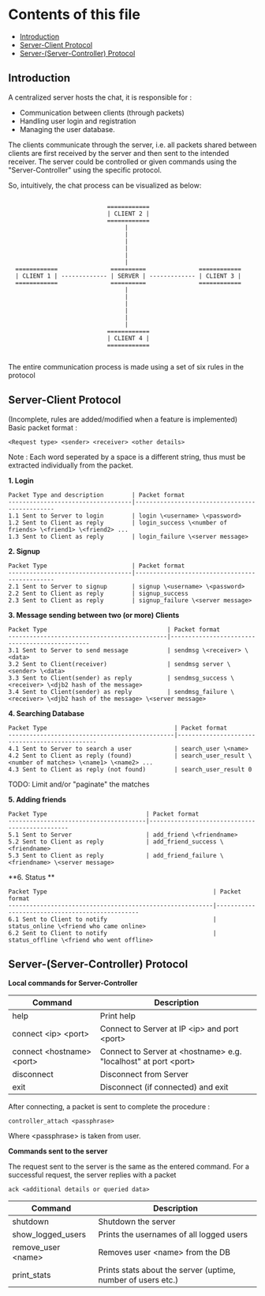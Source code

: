 Contents of this file
======================

* [Introduction](#introduction)
* [Server-Client Protocol](#server-client-protocol)
* [Server-(Server-Controller) Protocol](#server-server-controller-protocol)

Introduction
-------------

A centralized server hosts the chat, it is responsible for :
* Communication between clients (through packets)
* Handling user login and registration
* Managing the user database.

The clients communicate through the server, i.e. all packets
shared between clients are first received by the server and
then sent to the intended receiver.
The server could be controlled or given commands using the "Server-Controller" using the specific protocol.

So, intuitively, the chat process can be visualized as below:

```

                            ============
                            | CLIENT 2 |
                            ============
                                 |
                                 |
                                 |
                                 |
                                 |
                                 |
  ============               ==========               ============
  | CLIENT 1 | ------------- | SERVER | ------------- | CLIENT 3 |
  ============               ==========               ============
                                 |
                                 |
                                 |
                                 |
                                 |
                                 |
                            ============
                            | CLIENT 4 |
                            ============


```

The entire communication process is made using a set of six rules in the protocol



Server-Client Protocol
-----------------------

(Incomplete, rules are added/modified when a feature is implemented)
Basic packet format :
```
<Request type> <sender> <receiver> <other details>
```
Note : Each word seperated by a space is a different string, thus must be extracted individually from the packet.


**1. Login**

    Packet Type and description        | Packet format
    -----------------------------------|-----------------------------------------------
    1.1 Sent to Server to login        | login \<username> \<password>
    1.2 Sent to Client as reply        | login_success \<number of friends> \<friend1> \<friend2> ...
    1.3 Sent to Client as reply        | login_failure \<server message>


**2. Signup**

    Packet Type                        | Packet format
    -----------------------------------|-----------------------------------------------
    2.1 Sent to Server to signup       | signup \<username> \<password>
    2.2 Sent to Client as reply        | signup_success
    2.3 Sent to Client as reply        | signup_failure \<server message>


**3. Message sending between two (or more) Clients**

    Packet Type                                  | Packet format
    ---------------------------------------------|-----------------------------------------------
    3.1 Sent to Server to send message           | sendmsg \<receiver> \<data>
    3.2 Sent to Client(receiver)                 | sendmsg server \<sender> \<data>
    3.3 Sent to Client(sender) as reply          | sendmsg_success \<receiver> \<djb2 hash of the message>
    3.4 Sent to Client(sender) as reply          | sendmsg_failure \<receiver> \<djb2 hash of the message> \<server message>


**4. Searching Database**

    Packet Type                                    | Packet format
    -----------------------------------------------|-----------------------------------------------
    4.1 Sent to Server to search a user            | search_user \<name>
    4.2 Sent to Client as reply (found)            | search_user_result \<number of matches> \<name1> \<name2> ...
    4.3 Sent to Client as reply (not found)        | search_user_result 0
TODO: Limit and/or "paginate" the matches

**5. Adding friends**

    Packet Type                            | Packet format
    ---------------------------------------|-----------------------------------------------
    5.1 Sent to Server                     | add_friend \<friendname>
    5.2 Sent to Client as reply            | add_friend_success \<friendname>
    5.3 Sent to Client as reply            | add_friend_failure \<friendname> \<server message>

**6. Status **

    Packet Type                                               | Packet format
    ----------------------------------------------------------|------------------------------------------------
    6.1 Sent to Client to notify                              | status_online \<friend who came online>
    6.2 Sent to Client to notify                              | status_offline \<friend who went offline>



Server-(Server-Controller) Protocol
-----------------------------------


**Local commands for Server-Controller**

| Command                     | Description
|-----------------------------|---------------------------------------------------------------
| help                        | Print help
| connect \<ip> \<port>       | Connect to Server at IP \<ip> and port \<port>
| connect \<hostname> \<port> | Connect to Server at \<hostname> e.g. "localhost" at port \<port>
| disconnect                  | Disconnect from Server
| exit                        | Disconnect (if connected) and exit

After connecting, a packet is sent to complete the procedure :
```
controller_attach <passphrase>
```
Where \<passphrase> is taken from user.

**Commands sent to the server**

The request sent to the server is the same as the entered command.
For a successful request, the server replies with a packet
```
ack <additional details or queried data>
```


| Command             | Description
|---------------------|---------------------------------------------------------------
| shutdown            | Shutdown the server
| show_logged_users   | Prints the usernames of all logged users
| remove_user \<name> | Removes user \<name> from the DB
| print_stats         | Prints stats about the server (uptime, number of users etc.)  |

